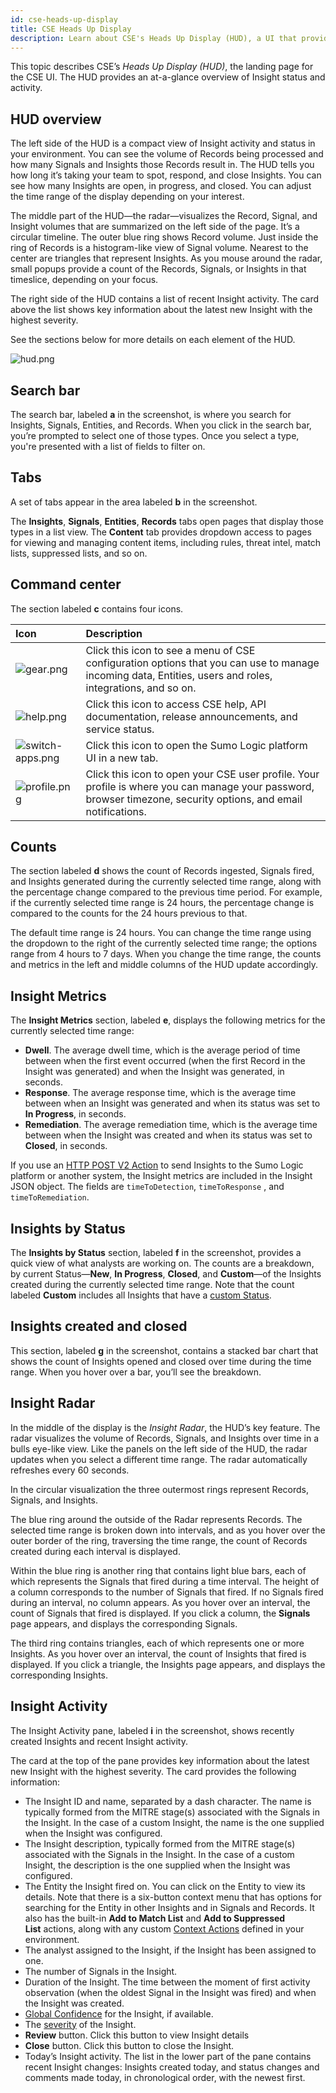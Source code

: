 ```yaml
---
id: cse-heads-up-display
title: CSE Heads Up Display
description: Learn about CSE's Heads Up Display (HUD), a UI that provides an at-a-glance overview of Insight status and activity.
---
```


This topic describes CSE’s *Heads Up Display (HUD)*, the landing page for the CSE UI. The HUD provides an at-a-glance overview of Insight status and activity.

## HUD overview

The left side of the HUD is a compact view of Insight activity and status in your environment. You can see the volume of Records being processed and how many Signals and Insights those Records result in. The HUD tells you how long it’s taking your team to spot, respond, and close Insights. You can see how many Insights are open, in progress, and closed. You can adjust the time range of the display depending on your interest. 

The middle part of the HUD—the radar—visualizes the Record, Signal, and Insight volumes that are summarized on the left side of the page. It’s a circular timeline. The outer blue ring shows Record volume. Just inside the ring of Records is a histogram-like view of Signal volume. Nearest to the center are triangles that represent Insights. As you mouse around the radar, small popups provide a count of the Records, Signals, or Insights in that timeslice, depending on your focus.

The right side of the HUD contains a list of recent Insight activity. The card above the list shows key information about the latest new Insight with the highest severity. 

See the sections below for more details on each element of the HUD.

![hud.png](/img/cse/hud.png)

## Search bar 

The search bar, labeled **a** in the screenshot, is where you search for Insights, Signals, Entities, and Records. When you click in the search bar, you’re prompted to select one of those types. Once you select a type, you're presented with a list of fields to filter on. 

## Tabs

A set of tabs appear in the area labeled **b** in the screenshot. 

The **Insights**, **Signals**, **Entities**, **Records** tabs open pages that display those types in a list view. The **Content** tab provides dropdown access to pages for viewing and managing content items, including rules, threat intel, match lists, suppressed lists, and so on.

## Command center

The section labeled **c** contains four icons. 

| Icon | Description |
|:--|:--|
| ![gear.png](/img/cse/gear.png) | Click this icon to see a menu of CSE configuration options that you can use to manage incoming data, Entities, users and roles, integrations, and so on. |
| ![help.png](/img/cse/help.png) | Click this icon to access CSE help, API documentation, release announcements, and service status. |
| ![switch-apps.png](/img/cse/switch-apps.png) | Click this icon to open the Sumo Logic platform UI in a new tab. |
| ![profile.png](/img/cse/profile.png) | Click this icon to open your CSE user profile. Your profile is where you can manage your password, browser timezone, security options, and email notifications. |

## Counts

The section labeled **d** shows the count of Records ingested, Signals fired, and Insights generated during the currently selected time range, along with the percentage change compared to the previous time period. For example, if the currently selected time range is 24 hours, the percentage change is compared to the counts for the 24 hours previous to that.

The default time range is 24 hours. You can change the time range using the dropdown to the right of the currently selected time range; the options range from 4 hours to 7 days. When you change the time range, the counts and metrics in the left and middle columns of the HUD update accordingly.

## Insight Metrics 

The **Insight Metrics** section, labeled **e**, displays the following metrics for the currently selected time range:

* **Dwell**. The average dwell time, which is the average period of time between when the first event occurred (when the first Record in the Insight was generated) and when the Insight was generated, in seconds. 
* **Response**. The average response time, which is the average time between when an Insight was generated and when its status was set to **In Progress**, in seconds. 
* **Remediation**. The average remediation time, which is the average time between when the Insight was created and when its status was set to **Closed**, in seconds. 

If you use an [HTTP POST V2 Action](/docs/cse/administration/create-cse-actions/) to send Insights to the Sumo Logic platform or another system, the Insight metrics are included in the Insight JSON object. The fields are `timeToDetection`, `timeToResponse` , and `timeToRemediation`. 

## Insights by Status 

The **Insights by Status** section, labeled **f** in the screenshot, provides a quick view of what analysts are working on. The counts are a breakdown, by current Status—**New**, **In Progress**, **Closed**, and **Custom**—of the Insights created during the currently selected time range. Note that the count labeled **Custom** includes all Insights that have a [custom Status](/docs/cse/administration/manage-custom-insight-statuses/).

## Insights created and closed

This section, labeled **g** in the screenshot, contains a stacked bar chart that shows the count of Insights opened and closed over time during the time range. When you hover over a bar, you’ll see the breakdown.

## Insight Radar

In the middle of the display is the *Insight Radar*, the HUD’s key feature. The radar visualizes the volume of Records, Signals, and Insights over time in a bulls eye-like view. Like the panels on the left side of the HUD, the radar updates when you select a different time range. The radar automatically refreshes every 60 seconds.

In the circular visualization the three outermost rings represent Records, Signals, and Insights.

The blue ring around the outside of the Radar represents Records. The selected time range is broken down into intervals, and as you hover over the outer border of the ring, traversing the time range, the count of Records created during each interval is displayed. 

Within the blue ring is another ring that contains light blue bars, each of which represents the Signals that fired during a time interval. The height of a column corresponds to the number of Signals that fired. If no Signals fired during an interval, no column appears. As you hover over an interval, the count of Signals that fired is displayed. If you click a column, the **Signals** page appears, and displays the corresponding Signals.

The third ring contains triangles, each of which represents one or more Insights. As you hover over an interval, the count of Insights that fired is displayed. If you click a triangle, the Insights page appears, and displays the corresponding Insights.

## Insight Activity

The Insight Activity pane, labeled **i** in the screenshot, shows recently created Insights and recent Insight activity.

The card at the top of the pane provides key information about the latest new Insight with the highest severity. The card provides the following information:

* The Insight ID and name, separated by a dash character. The name is typically formed from the MITRE stage(s) associated with the Signals in the Insight. In the case of a custom Insight, the name is the one supplied when the Insight was configured.  
* The Insight description, typically formed from the MITRE stage(s) associated with the Signals in the Insight. In the case of a custom Insight, the description is the one supplied when the Insight was configured.
* The Entity the Insight fired on. You can click on the Entity to view its details. Note that there is a six-button context menu that has options for searching for the Entity in other Insights and in Signals and Records. It also has the built-in **Add to Match List** and **Add to Suppressed List** actions, along with any custom [Context Actions](/docs/cse/administration/create-cse-actions/) defined in your environment.
* The analyst assigned to the Insight, if the Insight has been assigned to one.
* The number of Signals in the Insight.
* Duration of the Insight. The time between the moment of first activity observation (when the oldest Signal in the Insight was fired) and when the Insight was created.  
* [Global Confidence](/docs/cse/records-signals-entities-insights/global-intelligence-security-insights/) for the Insight, if available.
* The [severity](/docs/cse/get-started-with-cloud-siem/insight-generation-process/) of the Insight.
* **Review** button. Click this button to view Insight details
* **Close** button. Click this button to close the Insight.
* Today’s Insight activity. The list in the lower part of the pane contains recent Insight changes: Insights created today, and status changes and comments made today, in chronological order, with the newest first.
